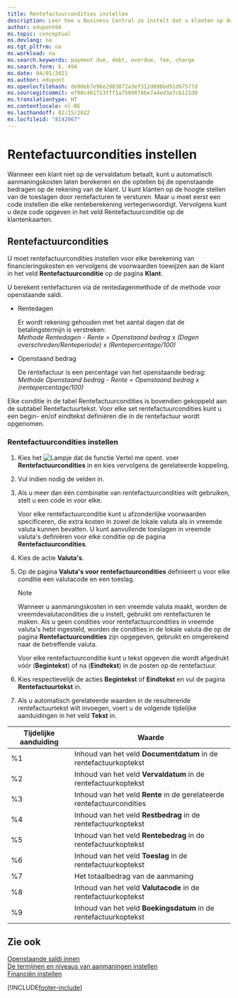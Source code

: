 ```yaml
---
title: Rentefactuurcondities instellen
description: Leer hoe u Business Central zo instelt dat u klanten op de hoogte kunt stellen van extra kosten door rentefacturen te verzenden.
author: edupont04
ms.topic: conceptual
ms.devlang: na
ms.tgt_pltfrm: na
ms.workload: na
ms.search.keywords: payment due, debt, overdue, fee, charge
ms.search.form: 6, 494
ms.date: 04/01/2021
ms.author: edupont
ms.openlocfilehash: de00eb7e96e2903872a3ef312d096bd91d97577d
ms.sourcegitcommit: ef80c461713fff1a75998766e7a4ed3a7c6121d0
ms.translationtype: HT
ms.contentlocale: nl-BE
ms.lasthandoff: 02/15/2022
ms.locfileid: "8142067"
---
```

# <a name="set-up-finance-charge-terms"></a>Rentefactuurcondities instellen

Wanneer een klant niet op de vervaldatum betaalt, kunt u automatisch aanmaningskosten laten berekenen en die optellen bij de openstaande bedragen op de rekening van de klant. U kunt klanten op de hoogte stellen van de toeslagen door rentefacturen te versturen. Maar u moet eerst een code instellen die elke renteberekening vertegenwoordigt. Vervolgens kunt u deze code opgeven in het veld Rentefactuurconditie op de klantenkaarten.  

## <a name="finance-charge-terms"></a>Rentefactuurcondities

U moet rentefactuurcondities instellen voor elke berekening van financieringskosten en vervolgens de voorwaarden toewijzen aan de klant in het veld **Rentefactuurconditie** op de pagina **Klant**.

U berekent rentefacturen via de rentedagenmethode of de methode voor openstaande saldi.

* Rentedagen  
  
  Er wordt rekening gehouden met het aantal dagen dat de betalingstermijn is verstreken:  
  *Methode Rentedagen* - *Rente* = *Openstaand bedrag* x *(Dagen overschreden/Renteperiode)* x *(Rentepercentage/100)*

* Openstaand bedrag  
  
  De rentefactuur is een percentage van het openstaande bedrag:  
  *Methode Openstaand bedrag* - *Rente* = *Openstaand bedrag* x *(rentepercentage/100)*

Elke conditie in de tabel Rentefactuurcondities is bovendien gekoppeld aan de subtabel Rentefactuurtekst. Voor elke set rentefactuurcondities kunt u een begin- en/of eindtekst definiëren die in de rentefactuur wordt opgenomen.

### <a name="to-set-up-finance-charge-terms"></a>Rentefactuurcondities instellen

1. Kies het ![Lampje dat de functie Vertel me opent.](media/ui-search/search_small.png "Vertel me wat u wilt doen") voer **Rentefactuurcondities** in en kies vervolgens de gerelateerde koppeling.  
2. Vul indien nodig de velden in.
3. Als u meer dan één combinatie van rentefactuurcondities wilt gebruiken, stelt u een code in voor elke.

    Voor elke rentefactuurconditie kunt u afzonderlijke voorwaarden specificeren, die extra kosten in zowel de lokale valuta als in vreemde valuta kunnen bevatten. U kunt aanvullende toeslagen in vreemde valuta's definiëren voor elke conditie op de pagina **Rentefactuurcondities**.
4. Kies de actie **Valuta's**.
5. Op de pagina **Valuta's voor rentefactuurcondities** definieert u voor elke conditie een valutacode en een toeslag.

    > [!NOTE]  
    > Wanneer u aanmaningskosten in een vreemde valuta maakt, worden de vreemdevalutacondities die u instelt, gebruikt om rentefacturen te maken. Als u geen condities voor rentefactuurcondities in vreemde valuta's hebt ingesteld, worden de condities in de lokale valuta die op de pagina **Rentefactuurcondities** zijn opgegeven, gebruikt en omgerekend naar de betreffende valuta.

    Voor elke rentefactuurconditie kunt u tekst opgeven die wordt afgedrukt vóór (**Begintekst**) of na (**Eindtekst**) in de posten op de rentefactuur.  
6. Kies respectievelijk de acties **Begintekst** of **Eindtekst** en vul de pagina **Rentefactuurtekst** in.
7. Als u automatisch gerelateerde waarden in de resulterende rentefactuurtekst wilt invoegen, voert u de volgende tijdelijke aanduidingen in het veld **Tekst** in.

|Tijdelijke aanduiding|Waarde|  
|-----------------|-----------|  
|%1|Inhoud van het veld **Documentdatum** in de rentefactuurkoptekst|  
|%2|Inhoud van het veld **Vervaldatum** in de rentefactuurkoptekst|  
|%3|Inhoud van het veld **Rente** in de gerelateerde rentefactuurcondities|  
|%4|Inhoud van het veld **Restbedrag** in de rentefactuurkoptekst|  
|%5|Inhoud van het veld **Rentebedrag** in de rentefactuurkoptekst|  
|%6|Inhoud van het veld **Toeslag** in de rentefactuurkoptekst|  
|%7|Het totaalbedrag van de aanmaning|  
|%8|Inhoud van het veld **Valutacode** in de rentefactuurkoptekst|  
|%9|Inhoud van het veld **Boekingsdatum** in de rentefactuurkoptekst|  

## <a name="see-also"></a>Zie ook

[Openstaande saldi innen](receivables-collect-outstanding-balances.md)  
[De termijnen en niveaus van aanmaningen instellen](finance-setup-reminders.md)  
[Financiën instellen](finance-setup-finance.md)  


[!INCLUDE[footer-include](includes/footer-banner.md)]